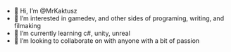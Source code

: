 - 👋 Hi, I’m @MrKaktusz
- 👀 I’m interested in gamedev, and other sides of programing, writing, and filmaking
- 🌱 I’m currently learning c#, unity, unreal
- 💞️ I’m looking to collaborate on with anyone with a bit of passion

<!---
MrKaktusz/MrKaktusz is a ✨ special ✨ repository because its `README.md` (this file) appears on your GitHub profile.
You can click the Preview link to take a look at your changes.
--->
